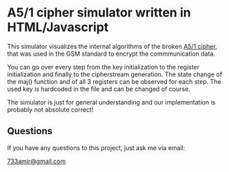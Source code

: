 # A5/1 cipher simulator written in HTML/Javascript

This simulator visualizes the internal algorithms of the broken [A5/1 cipher](https://en.wikipedia.org/wiki/A5/1), that was used in the GSM standard to encrypt the commmunication data.

You can go over every step from the key initialization to the register initialization and finally to the cipherstream generation. The state change of the maj() function and of all 3 registers can be observed for each step. The used key is hardcoded in the file and can be changed of course.

The simulator is just for general understanding and our implementation is probably not absolute correct!

## Questions

If you have any questions to this project, just ask me via email:

<733amir@gmail.com>
